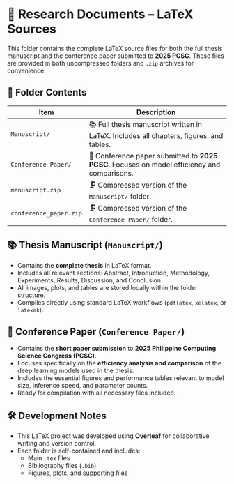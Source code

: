 # 📄 Research Documents – LaTeX Sources

This folder contains the complete LaTeX source files for both the full thesis manuscript and the conference paper submitted to **2025 PCSC**. These files are provided in both uncompressed folders and `.zip` archives for convenience.


## 📁 Folder Contents

| Item                  | Description                                                                 |
|-----------------------|-----------------------------------------------------------------------------|
| `Manuscript/`         | 📚 Full thesis manuscript written in LaTeX. Includes all chapters, figures, and tables. |
| `Conference Paper/`   | 📰 Conference paper submitted to **2025 PCSC**. Focuses on model efficiency and comparisons. |
| `manuscript.zip`      | 🗜️ Compressed version of the `Manuscript/` folder.                          |
| `conference_paper.zip`| 🗜️ Compressed version of the `Conference Paper/` folder.                   |


## 📚 Thesis Manuscript (`Manuscript/`)

- Contains the **complete thesis** in LaTeX format.
- Includes all relevant sections: Abstract, Introduction, Methodology, Experiments, Results, Discussion, and Conclusion.
- All images, plots, and tables are stored locally within the folder structure.
- Compiles directly using standard LaTeX workflows (`pdflatex`, `xelatex`, or `latexmk`).


## 📰 Conference Paper (`Conference Paper/`)

- Contains the **short paper submission** to **2025 Philippine Computing Science Congress (PCSC)**.
- Focuses specifically on the **efficiency analysis and comparison** of the deep learning models used in the thesis.
- Includes the essential figures and performance tables relevant to model size, inference speed, and parameter counts.
- Ready for compilation with all necessary files included.


## 🛠️ Development Notes

- This LaTeX project was developed using **Overleaf** for collaborative writing and version control.
- Each folder is self-contained and includes:
  - Main `.tex` files
  - Bibliography files (`.bib`)
  - Figures, plots, and supporting files

